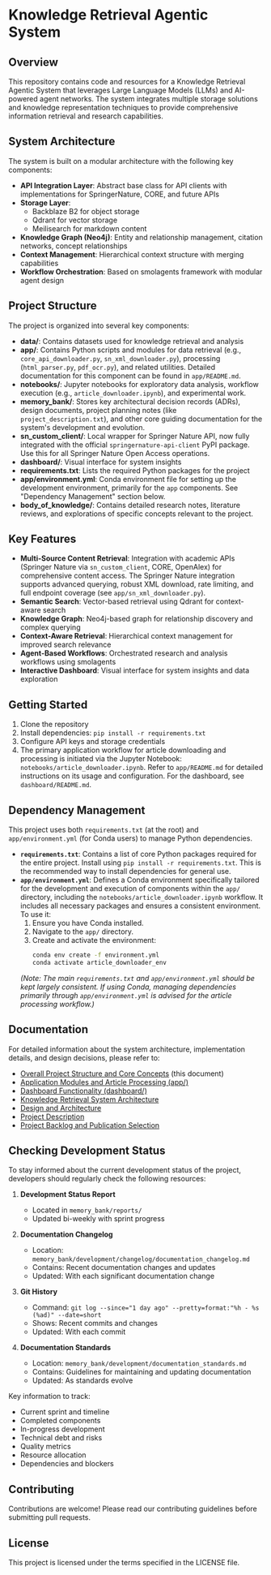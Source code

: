 # Knowledge Retrieval Agentic System

## Overview

This repository contains code and resources for a Knowledge Retrieval Agentic System that leverages Large Language Models (LLMs) and AI-powered agent networks. The system integrates multiple storage solutions and knowledge representation techniques to provide comprehensive information retrieval and research capabilities.

## System Architecture

The system is built on a modular architecture with the following key components:

- **API Integration Layer**: Abstract base class for API clients with implementations for SpringerNature, CORE, and future APIs
- **Storage Layer**: 
  - Backblaze B2 for object storage
  - Qdrant for vector storage
  - Meilisearch for markdown content
- **Knowledge Graph (Neo4j)**: Entity and relationship management, citation networks, concept relationships
- **Context Management**: Hierarchical context structure with merging capabilities
- **Workflow Orchestration**: Based on smolagents framework with modular agent design

## Project Structure

The project is organized into several key components:

- **data/**: Contains datasets used for knowledge retrieval and analysis
- **app/**: Contains Python scripts and modules for data retrieval (e.g., `core_api_downloader.py`, `sn_xml_downloader.py`), processing (`html_parser.py`, `pdf_ocr.py`), and related utilities. Detailed documentation for this component can be found in `app/README.md`.
- **notebooks/**: Jupyter notebooks for exploratory data analysis, workflow execution (e.g., `article_downloader.ipynb`), and experimental work.
- **memory_bank/**: Stores key architectural decision records (ADRs), design documents, project planning notes (like `project_description.txt`), and other core guiding documentation for the system's development and evolution.
- **sn_custom_client/**: Local wrapper for Springer Nature API, now fully integrated with the official `springernature-api-client` PyPI package. Use this for all Springer Nature Open Access operations.
- **dashboard/**: Visual interface for system insights
- **requirements.txt**: Lists the required Python packages for the project
- **app/environment.yml**: Conda environment file for setting up the development environment, primarily for the `app` components. See "Dependency Management" section below.
- **body_of_knowledge/**: Contains detailed research notes, literature reviews, and explorations of specific concepts relevant to the project.

## Key Features

- **Multi-Source Content Retrieval**: Integration with academic APIs (Springer Nature via `sn_custom_client`, CORE, OpenAlex) for comprehensive content access. The Springer Nature integration supports advanced querying, robust XML download, rate limiting, and full endpoint coverage (see `app/sn_xml_downloader.py`).
- **Semantic Search**: Vector-based retrieval using Qdrant for context-aware search
- **Knowledge Graph**: Neo4j-based graph for relationship discovery and complex querying
- **Context-Aware Retrieval**: Hierarchical context management for improved search relevance
- **Agent-Based Workflows**: Orchestrated research and analysis workflows using smolagents
- **Interactive Dashboard**: Visual interface for system insights and data exploration

## Getting Started

1. Clone the repository
2. Install dependencies: `pip install -r requirements.txt`
3. Configure API keys and storage credentials
4. The primary application workflow for article downloading and processing is initiated via the Jupyter Notebook: `notebooks/article_downloader.ipynb`. Refer to `app/README.md` for detailed instructions on its usage and configuration. For the dashboard, see `dashboard/README.md`.

## Dependency Management

This project uses both `requirements.txt` (at the root) and `app/environment.yml` (for Conda users) to manage Python dependencies.

*   **`requirements.txt`**: Contains a list of core Python packages required for the entire project. Install using `pip install -r requirements.txt`. This is the recommended way to install dependencies for general use.
*   **`app/environment.yml`**: Defines a Conda environment specifically tailored for the development and execution of components within the `app/` directory, including the `notebooks/article_downloader.ipynb` workflow. It includes all necessary packages and ensures a consistent environment. To use it:
    1.  Ensure you have Conda installed.
    2.  Navigate to the `app/` directory.
    3.  Create and activate the environment:
        ```bash
        conda env create -f environment.yml
        conda activate article_downloader_env
        ```
    *(Note: The main `requirements.txt` and `app/environment.yml` should be kept largely consistent. If using Conda, managing dependencies primarily through `app/environment.yml` is advised for the article processing workflow.)*

## Documentation

For detailed information about the system architecture, implementation details, and design decisions, please refer to:

- [Overall Project Structure and Core Concepts](README.md) (this document)
- [Application Modules and Article Processing (app/)](app/README.md)
- [Dashboard Functionality (dashboard/)](dashboard/README.md)
- [Knowledge Retrieval System Architecture](memory_bank/2024-04-20_knowledge_retrieval_system_architecture.md)
- [Design and Architecture](memory_bank/design_and_architecture.txt)
- [Project Description](memory_bank/project_description.txt)
- [Project Backlog and Publication Selection](memory_bank/project_management/backlog.md)

## Checking Development Status

To stay informed about the current development status of the project, developers should regularly check the following resources:

1. **Development Status Report**
   - Located in `memory_bank/reports/`
   - Updated bi-weekly with sprint progress

2. **Documentation Changelog**
   - Location: `memory_bank/development/changelog/documentation_changelog.md`
   - Contains: Recent documentation changes and updates
   - Updated: With each significant documentation change

3. **Git History**
   - Command: `git log --since="1 day ago" --pretty=format:"%h - %s (%ad)" --date=short`
   - Shows: Recent commits and changes
   - Updated: With each commit

4. **Documentation Standards**
   - Location: `memory_bank/development/documentation_standards.md`
   - Contains: Guidelines for maintaining and updating documentation
   - Updated: As standards evolve

Key information to track:
- Current sprint and timeline
- Completed components
- In-progress development
- Technical debt and risks
- Quality metrics
- Resource allocation
- Dependencies and blockers

## Contributing

Contributions are welcome! Please read our contributing guidelines before submitting pull requests.

## License

This project is licensed under the terms specified in the LICENSE file.
